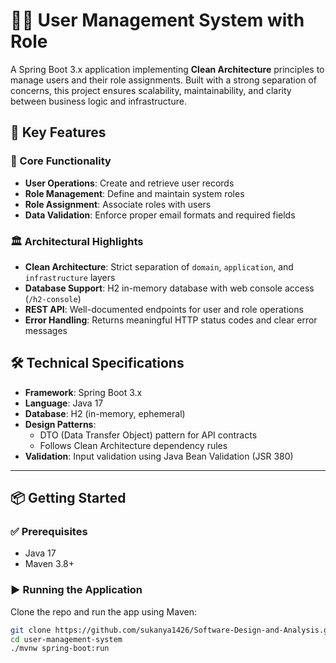 # 🧑‍💼 User Management System with Role

A Spring Boot 3.x application implementing **Clean Architecture** principles to manage users and their role assignments. Built with a strong separation of concerns, this project ensures scalability, maintainability, and clarity between business logic and infrastructure.

## 🚀 Key Features

### 👤 Core Functionality
- **User Operations**: Create and retrieve user records
- **Role Management**: Define and maintain system roles
- **Role Assignment**: Associate roles with users
- **Data Validation**: Enforce proper email formats and required fields

### 🏛️ Architectural Highlights
- **Clean Architecture**: Strict separation of `domain`, `application`, and `infrastructure` layers
- **Database Support**: H2 in-memory database with web console access (`/h2-console`)
- **REST API**: Well-documented endpoints for user and role operations
- **Error Handling**: Returns meaningful HTTP status codes and clear error messages

## 🛠️ Technical Specifications
- **Framework**: Spring Boot 3.x
- **Language**: Java 17
- **Database**: H2 (in-memory, ephemeral)
- **Design Patterns**: 
  - DTO (Data Transfer Object) pattern for API contracts
  - Follows Clean Architecture dependency rules
- **Validation**: Input validation using Java Bean Validation (JSR 380)

---

## 📦 Getting Started

### ✅ Prerequisites
- Java 17
- Maven 3.8+

### ▶️ Running the Application

Clone the repo and run the app using Maven:

```bash
git clone https://github.com/sukanya1426/Software-Design-and-Analysis.git
cd user-management-system
./mvnw spring-boot:run
